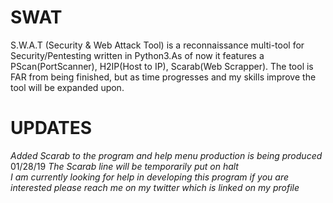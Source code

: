 # SWAT
S.W.A.T (Security &amp; Web Attack Tool) is a reconnaissance multi-tool for Security/Pentesting written in Python3.As of now it features a PScan(PortScanner), H2IP(Host to IP), Scarab(Web Scrapper). The tool is FAR from being finished, but as time progresses and my skills improve the tool will be expanded upon.
# UPDATES #
*Added Scarab to the program and help menu production is being produced*                                                                           
 01/28/19
*The Scarab line will be temporarily put on halt*                                                                                                              
*I am currently looking for help in developing this program if you are interested please reach me on my twitter which is linked on my profile*
